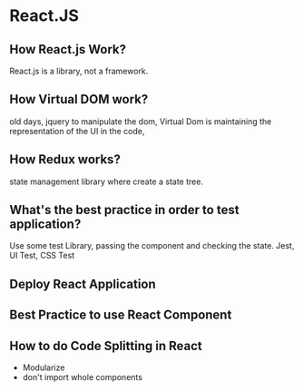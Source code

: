 # React.JS

## How React.js Work?
React.js is a library, not a framework.

## How Virtual DOM work?
old days, jquery to manipulate the dom,
Virtual Dom is maintaining the representation of the UI in the code,

## How Redux works?
state management library
where create a state tree.

## What's the best practice in order to test application?
Use some test Library, passing the component and checking the state.
Jest, UI Test, CSS Test

## Deploy React Application

## Best Practice to use React Component

## How to do Code Splitting in React
- Modularize
- don't import whole components



[//]: # (suspicion)

